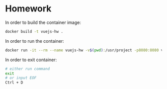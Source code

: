 # Homework

In order to build the container image:
```bash
docker build -t vuejs-hw .
```

In order to run the container:
```bash
docker run -it --rm --name vuejs-hw -v$(pwd):/usr/project -p8080:8080 vuejs-hw
```

In order to exit container:
```bash
# either run command
exit
# or input EOF
Ctrl + D
```

